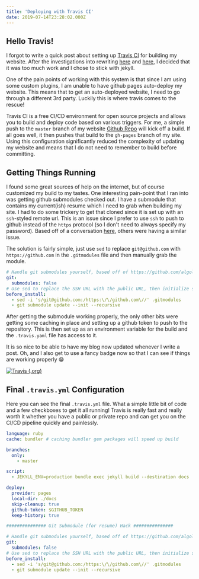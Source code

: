 ```yaml
---
title: 'Deploying with Travis CI'
date: 2019-07-14T23:28:02.000Z
---
```


## Hello Travis!

I forgot to write a quick post about setting up [Travis CI](http://travis-ci.org) for building my website. After the investigations into rewriting [here](https://amcolash.com/2019/07/02/if-it-aint-broke-dont-fix-it.html) and [here](https://amcolash.com/2019/06/18/rewriting-my-website.html), I decided that it was too much work and I chose to stick with jekyll.

One of the pain points of working with this system is that since I am using some custom plugins, I am unable to have github pages auto-deploy my website. This means that to get an auto-deployed website, I need to go through a different 3rd party. Luckily this is where travis comes to the rescue!

Travis CI is a free CI/CD environment for open source projects and allows you to build and deploy code based on various triggers. For me, a simple push to the `master` branch of my website [Github Repo](https://github.com/amcolash/amcolash) will kick off a build. If all goes well, it then pushes that build to the `gh-pages` branch of my site. Using this configuration significantly reduced the complexity of updating my website and means that I do not need to remember to build before committing.

## Getting Things Running

I found some great sources of help on the internet, but of course customized my build to my tastes. One interesting pain-point that I ran into was getting github submodules checked out. I have a submodule that contains my current(ish) resume which I need to grab when building my site. I had to do some trickery to get that cloned since it is set up with an `ssh`-styled remote url. This is an issue since I prefer to use `ssh` to push to github instead of the `https` protocol (so I don't need to always specify my password). Based off of a conversation [here](https://github.com/algolia/examples/issues/24), others were having a similar issue.

The solution is fairly simple, just use `sed` to replace `git@github.com` with `https://github.com` in the `.gitmodules` file and then manually grab the module.

```yaml
# Handle git submodules yourself, based off of https://github.com/algolia/examples/issues/24
git:
  submodules: false
# Use sed to replace the SSH URL with the public URL, then initialize submodules
before_install:
  - sed -i 's/git@github.com:/https:\/\/github.com\//' .gitmodules
  - git submodule update --init --recursive
```

After getting the submodule working properly, the only other bits were getting some caching in place and setting up a github token to push to the repository. This is then set up as an environment variable for the build and the `.travis.yaml` file has access to it.

It is so nice to be able to have my blog now updated whenever I write a post. Oh, and I also get to use a fancy badge now so that I can see if things are working properly :grin:

[![Travis (.org)](https://img.shields.io/travis/amcolash/amcolash.svg)](https://travis-ci.org/amcolash/amcolash)

## Final `.travis.yml` Configuration

Here you can see the final `.travis.yml` file. What a simple little bit of code and a few checkboxes to get it all running! Travis is really fast and really worth it whether you have a public or private repo and can get you on the CI/CD pipeline quickly and painlessly.

```yaml
language: ruby
cache: bundler # caching bundler gem packages will speed up build

branches:
  only:
    - master

script:
  - JEKYLL_ENV=production bundle exec jekyll build --destination docs

deploy:
  provider: pages
  local-dir: ./docs
  skip-cleanup: true
  github-token: $GITHUB_TOKEN
  keep-history: true

############### Git Submodule (for resume) Hack ###############

# Handle git submodules yourself, based off of https://github.com/algolia/examples/issues/24
git:
  submodules: false
# Use sed to replace the SSH URL with the public URL, then initialize submodules
before_install:
  - sed -i 's/git@github.com:/https:\/\/github.com\//' .gitmodules
  - git submodule update --init --recursive
```
